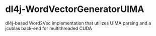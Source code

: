 # dl4j-WordVectorGeneratorUIMA
dl4j-based Word2Vec implementation that utilizes UIMA parsing and a jcublas back-end for multithreaded CUDA
